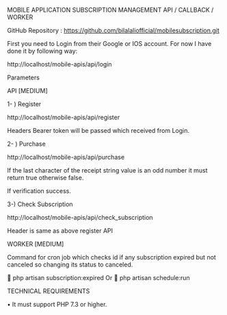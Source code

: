 MOBILE APPLICATION SUBSCRIPTION MANAGEMENT API / CALLBACK / WORKER

GitHub Repository : https://github.com/bilalaliofficial/mobilesubscription.git

First you need to Login from their Google or IOS account. For now I have done it by following way:

http://localhost/mobile-apis/api/login

Parameters

API [MEDIUM]

1- ) Register

http://localhost/mobile-apis/api/register
 
Headers Bearer token will be passed which received from Login.

2- ) Purchase

http://localhost/mobile-apis/api/purchase

If the last character of the receipt string value is an odd number it must return true otherwise false. 

If verification success.
 

3-) Check Subscription

http://localhost/mobile-apis/api/check_subscription

Header is same as above register API


WORKER [MEDIUM]

Command for cron job which checks id if any subscription expired but not canceled so changing its status to canceled.

	 php artisan subscription:expired
Or
	 php artisan schedule:run

TECHNICAL REQUIREMENTS

•	It must support PHP 7.3 or higher.
